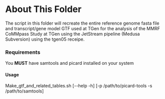 # About This Folder

The script in this folder will recreate the entire reference genome fasta file and transcript/gene model GTF used at TGen for the analysis of the MMRF CoMMpass Study at TGen using the JetStream pipeline (Medusa Subversion) using the tgen05 receipe.

### Requirements

You **MUST** have samtools and picard installed on your system

#### Usage

Make_gtf_and_related_tables.sh [--help -h] [-p /path/to/picard-tools -s /path/to/samtools]


